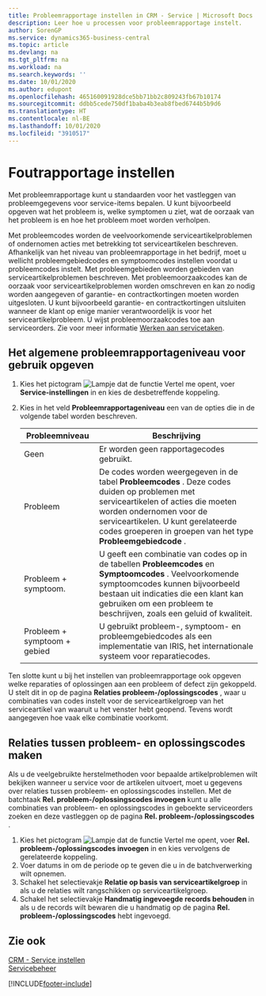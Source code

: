 ```yaml
---
title: Probleemrapportage instellen in CRM - Service | Microsoft Docs
description: Leer hoe u processen voor probleemrapportage instelt.
author: SorenGP
ms.service: dynamics365-business-central
ms.topic: article
ms.devlang: na
ms.tgt_pltfrm: na
ms.workload: na
ms.search.keywords: ''
ms.date: 10/01/2020
ms.author: edupont
ms.openlocfilehash: 465160091928dce5bb71bb2c809243fb67b10174
ms.sourcegitcommit: ddbb5cede750df1baba4b3eab8fbed6744b5b9d6
ms.translationtype: HT
ms.contentlocale: nl-BE
ms.lasthandoff: 10/01/2020
ms.locfileid: "3910517"
---
```

# <a name="set-up-fault-reporting"></a>Foutrapportage instellen
Met probleemrapportage kunt u standaarden voor het vastleggen van probleemgegevens voor service-items bepalen. U kunt bijvoorbeeld opgeven wat het probleem is, welke symptomen u ziet, wat de oorzaak van het probleem is en hoe het probleem moet worden verholpen.  

Met probleemcodes worden de veelvoorkomende serviceartikelproblemen of ondernomen acties met betrekking tot serviceartikelen beschreven. Afhankelijk van het niveau van probleemrapportage in het bedrijf, moet u wellicht probleemgebiedcodes en symptoomcodes instellen voordat u probleemcodes instelt. Met probleemgebieden worden gebieden van serviceartikelproblemen beschreven. Met probleemoorzaakcodes kan de oorzaak voor serviceartikelproblemen worden omschreven en kan zo nodig worden aangegeven of garantie- en contractkortingen moeten worden uitgesloten. U kunt bijvoorbeeld garantie- en contractkortingen uitsluiten wanneer de klant op enige manier verantwoordelijk is voor het serviceartikelprobleem. U wijst probleemoorzaakcodes toe aan serviceorders. Zie voor meer informatie [Werken aan servicetaken](service-how-to-work-on-service-tasks.md).  

## <a name="to-specify-the-overall-level-of-fault-reporting-to-use"></a>Het algemene probleemrapportageniveau voor gebruik opgeven
1. Kies het pictogram ![Lampje dat de functie Vertel me opent](media/ui-search/search_small.png "Vertel me wat u wilt doen"), voer **Service-instellingen** in en kies de desbetreffende koppeling.
2. Kies in het veld **Probleemrapportageniveau** een van de opties die in de volgende tabel worden beschreven.  

    |**Probleemniveau**|**Beschrijving**|  
    |------------|-------------|  
    |Geen | Er worden geen rapportagecodes gebruikt.|  
    |Probleem | De codes worden weergegeven in de tabel **Probleemcodes** . Deze codes duiden op problemen met serviceartikelen of acties die moeten worden ondernomen voor de serviceartikelen. U kunt gerelateerde codes groeperen in groepen van het type **Probleemgebiedcode** .|  
    |Probleem + symptoom. | U geeft een combinatie van codes op in de tabellen **Probleemcodes** en **Symptoomcodes** . Veelvoorkomende symptoomcodes kunnen bijvoorbeeld bestaan uit indicaties die een klant kan gebruiken om een probleem te beschrijven, zoals een geluid of kwaliteit.|  
    |Probleem + symptoom + gebied | U gebruikt probleem-, symptoom- en probleemgebiedcodes als een implementatie van IRIS, het internationale systeem voor reparatiecodes.|  

Ten slotte kunt u bij het instellen van probleemrapportage ook opgeven welke reparaties of oplossingen aan een probleem of defect zijn gekoppeld. U stelt dit in op de pagina **Relaties probleem-/oplossingscodes** , waar u combinaties van codes instelt voor de serviceartikelgroep van het serviceartikel van waaruit u het venster hebt geopend. Tevens wordt aangegeven hoe vaak elke combinatie voorkomt.

## <a name="to-create-fault-and-resolution-code-relationships"></a>Relaties tussen probleem- en oplossingscodes maken
<!--this needs to go in a working with topic-->
 Als u de veelgebruikte herstelmethoden voor bepaalde artikelproblemen wilt bekijken wanneer u service voor de artikelen uitvoert, moet u gegevens over relaties tussen probleem- en oplossingscodes instellen. Met de batchtaak **Rel. probleem-/oplossingscodes invoegen** kunt u alle combinaties van probleem- en oplossingscodes in geboekte serviceorders zoeken en deze vastleggen op de pagina **Rel. probleem-/oplossingscodes** .

1. Kies het pictogram ![Lampje dat de functie Vertel me opent](media/ui-search/search_small.png "Vertel me wat u wilt doen"), voer **Rel. probleem-/oplossingscodes invoegen** in en kies vervolgens de gerelateerde koppeling.  
2. Voer datums in om de periode op te geven die u in de batchverwerking wilt opnemen.  
3. Schakel het selectievakje **Relatie op basis van serviceartikelgroep** in als u de relaties wilt rangschikken op serviceartikelgroep.  
4. Schakel het selectievakje **Handmatig ingevoegde records behouden** in als u de records wilt bewaren die u handmatig op de pagina **Rel. probleem-/oplossingscodes** hebt ingevoegd.  

## <a name="see-also"></a>Zie ook
[CRM - Service instellen](service-setup-service.md)  
[Servicebeheer](service-service.md)  


[!INCLUDE[footer-include](includes/footer-banner.md)]